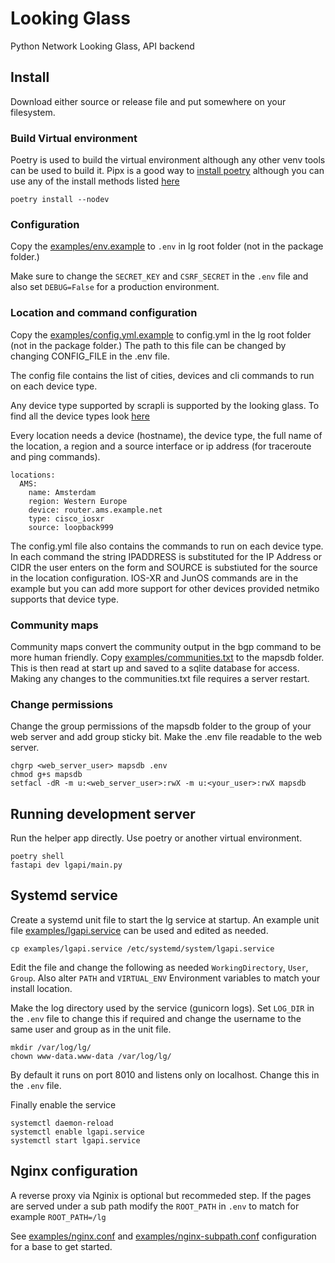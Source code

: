 # Looking Glass

Python Network Looking Glass, API backend

## Install

Download either source or release file and put somewhere on your filesystem.

### Build Virtual environment

Poetry is used to build the virtual environment although
any other venv tools can be used to build it. Pipx is a good way to [install
poetry](https://python-poetry.org/docs/#installing-with-pipx) although you
can use any of the install methods listed
[here](https://python-poetry.org/docs/#installation)

```console
poetry install --nodev
```

### Configuration

Copy the [examples/env.example](examples/env.example) to `.env` in lg
root folder (not in the package folder.)

Make sure to change the `SECRET_KEY` and `CSRF_SECRET` in the `.env` file
and also set `DEBUG=False` for a production environment.

### Location and command configuration

Copy the [examples/config.yml.example](examples/config.yml.example) to config.yml in
the lg root folder (not in the package folder.) The path to this file can be changed
by changing CONFIG_FILE in the .env file.

The config file contains the list of cities, devices and cli commands
to run on each device type.

Any device type supported by scrapli is supported by the looking glass.
To find all the device types look
[here](https://carlmontanari.github.io/scrapli/user_guide/basic_usage/)

Every location needs a device (hostname), the device type, the full name of the
location, a region and a source interface or ip address (for traceroute and
ping commands).

```console
locations:
  AMS:
    name: Amsterdam
    region: Western Europe
    device: router.ams.example.net
    type: cisco_iosxr
    source: loopback999
```

The config.yml file also contains the commands to run on each device type.
In each command the string IPADDRESS is substituted for the IP Address or CIDR
the user enters on the form and SOURCE is substiuted for the source in the location
configuration. IOS-XR and JunOS commands are in the example but you can add more
support for other devices provided netmiko supports that device type.

### Community maps

Community maps convert the community output in the bgp command to be more human
friendly. Copy [examples/communities.txt](examples/communities.txt) to the mapsdb folder.
This is then read at start up and saved to a sqlite database for access. Making any
changes to the communities.txt file requires a server restart.

### Change permissions

Change the group permissions of the mapsdb folder to the group of your web server
and add group sticky bit. Make the .env file readable to the web server.

```console
chgrp <web_server_user> mapsdb .env
chmod g+s mapsdb
setfacl -dR -m u:<web_server_user>:rwX -m u:<your_user>:rwX mapsdb
```

## Running development server

Run the helper app directly. Use poetry or another virtual environment.

```console
poetry shell
fastapi dev lgapi/main.py
```

## Systemd service

Create a systemd unit file to start the lg service at startup.
An example unit file [examples/lgapi.service](examples//lgapi.service)
can be used and edited as needed.

```console
cp examples/lgapi.service /etc/systemd/system/lgapi.service
```

Edit the file and change the following as needed `WorkingDirectory`,
`User`, `Group`. Also alter `PATH` and `VIRTUAL_ENV`
Environment variables to match your install location.

Make the log directory used by the service (gunicorn logs). Set `LOG_DIR` in
the `.env` file to change this if required and change the username to the
same user and group as in the unit file.

```console
mkdir /var/log/lg/
chown www-data.www-data /var/log/lg/
```

By default it runs on port 8010 and listens only on localhost. Change
this in the `.env` file.

Finally enable the service

```console
systemctl daemon-reload
systemctl enable lgapi.service
systemctl start lgapi.service
```

## Nginx configuration

A reverse proxy via Nginix is optional but recommeded step. If the pages are
served under a sub path modify the `ROOT_PATH` in `.env`
to match for example `ROOT_PATH=/lg`

See [examples/nginx.conf](examples/nginx.conf) and
[examples/nginx-subpath.conf](examples/nginx-subpath.conf) configuration for
a base to get started.
